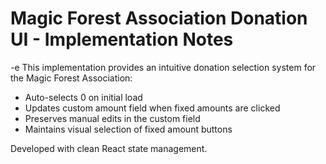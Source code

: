 # Magic Forest Association Donation UI - Implementation Notes
-e 
This implementation provides an intuitive donation selection system for the Magic Forest Association:

- Auto-selects 0 on initial load
- Updates custom amount field when fixed amounts are clicked
- Preserves manual edits in the custom field
- Maintains visual selection of fixed amount buttons

Developed with clean React state management.
